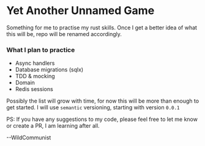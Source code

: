 # Yet Another Unnamed Game
Something for me to practise my rust skills. Once I get a better idea of what this will be, repo will be renamed accordingly.

### What I plan to practice
- Async handlers
- Database migrations (sqlx)
- TDD & mocking
- Domain
- Redis sessions

Possibly the list will grow with time, for now this will be more than enough to get started. I will use `semantic` versioning, starting with version `0.0.1`

PS: If you have any suggestions to my code, please feel free to let me know or create a PR, I am learning after all.

--WildCommunist